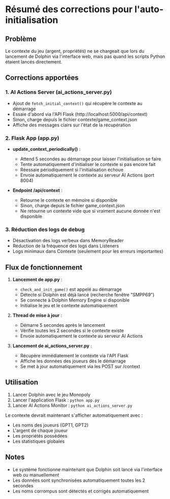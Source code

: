 # Résumé des corrections pour l'auto-initialisation

## Problème
Le contexte du jeu (argent, propriétés) ne se chargeait que lors du lancement de Dolphin via l'interface web, mais pas quand les scripts Python étaient lancés directement.

## Corrections apportées

### 1. AI Actions Server (ai_actions_server.py)
- Ajout de `fetch_initial_context()` qui récupère le contexte au démarrage
- Essaie d'abord via l'API Flask (http://localhost:5000/api/context)
- Sinon, charge depuis le fichier contexte/game_context.json
- Affiche des messages clairs sur l'état de la récupération

### 2. Flask App (app.py)
- **update_context_periodically()** :
  - Attend 5 secondes au démarrage pour laisser l'initialisation se faire
  - Tente automatiquement d'initialiser le contexte si pas encore fait
  - Réessaie périodiquement si l'initialisation échoue
  - Envoie automatiquement le contexte au serveur AI Actions (port 8004)
  
- **Endpoint /api/context** :
  - Retourne le contexte en mémoire si disponible
  - Sinon, charge depuis le fichier game_context.json
  - Ne retourne un contexte vide que si vraiment aucune donnée n'est disponible

### 3. Réduction des logs de debug
- Désactivation des logs verbeux dans MemoryReader
- Réduction de la fréquence des logs dans Listeners
- Logs minimaux dans Contexte (seulement pour les erreurs importantes)

## Flux de fonctionnement

1. **Lancement de app.py** :
   - `check_and_init_game()` est appelé au démarrage
   - Détecte si Dolphin est déjà lancé (recherche fenêtre "SMPP69")
   - Se connecte à Dolphin Memory Engine si disponible
   - Initialise le jeu et le contexte automatiquement

2. **Thread de mise à jour** :
   - Démarre 5 secondes après le lancement
   - Vérifie toutes les 2 secondes si le contexte existe
   - Envoie automatiquement le contexte au serveur AI Actions

3. **Lancement de ai_actions_server.py** :
   - Récupère immédiatement le contexte via l'API Flask
   - Affiche les données des joueurs dès le démarrage
   - Se met à jour automatiquement via les POST sur /context

## Utilisation

1. Lancer Dolphin avec le jeu Monopoly
2. Lancer l'application Flask : `python app.py`
3. Lancer AI Actions Monitor : `python ai_actions_server.py`

Le contexte devrait maintenant s'afficher automatiquement avec :
- Les noms des joueurs (GPT1, GPT2)
- L'argent de chaque joueur
- Les propriétés possédées
- Les statistiques globales

## Notes
- Le système fonctionne maintenant que Dolphin soit lancé via l'interface web ou manuellement
- Les données sont synchronisées automatiquement toutes les 2 secondes
- Les noms corrompus sont détectés et corrigés automatiquement